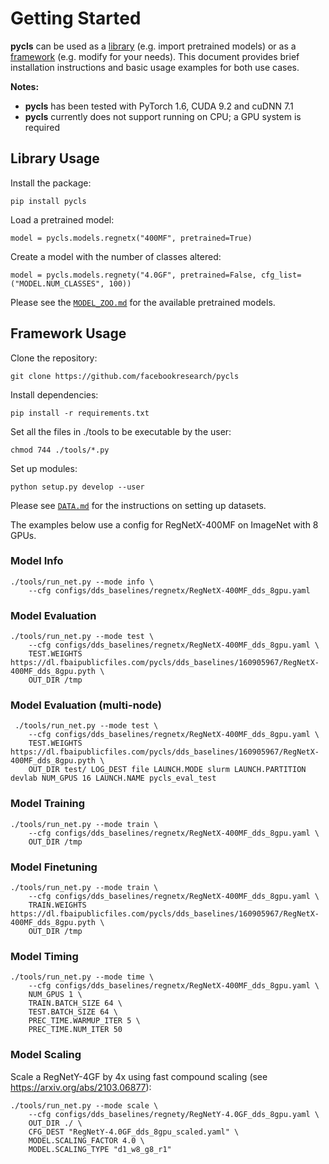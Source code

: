 # Getting Started

**pycls** can be used as a [library](#library-usage) (e.g. import pretrained models) or as a [framework](#framework-usage) (e.g. modify for your needs). This document provides brief installation instructions and basic usage examples for both use cases.

**Notes:**

- **pycls** has been tested with PyTorch 1.6, CUDA 9.2 and cuDNN 7.1
- **pycls** currently does not support running on CPU; a GPU system is required

## Library Usage

Install the package:

```
pip install pycls
```

Load a pretrained model:

```
model = pycls.models.regnetx("400MF", pretrained=True)
```

Create a model with the number of classes altered:

```
model = pycls.models.regnety("4.0GF", pretrained=False, cfg_list=("MODEL.NUM_CLASSES", 100))
```

Please see the [`MODEL_ZOO.md`](../MODEL_ZOO.md) for the available pretrained models.

## Framework Usage

Clone the repository:

```
git clone https://github.com/facebookresearch/pycls
```

Install dependencies:

```
pip install -r requirements.txt
```

Set all the files in ./tools to be executable by the user:

```
chmod 744 ./tools/*.py
```

Set up modules:

```
python setup.py develop --user
```

Please see [`DATA.md`](DATA.md) for the instructions on setting up datasets.

The examples below use a config for RegNetX-400MF on ImageNet with 8 GPUs.

### Model Info

```
./tools/run_net.py --mode info \
    --cfg configs/dds_baselines/regnetx/RegNetX-400MF_dds_8gpu.yaml
```

### Model Evaluation

```
./tools/run_net.py --mode test \
    --cfg configs/dds_baselines/regnetx/RegNetX-400MF_dds_8gpu.yaml \
    TEST.WEIGHTS https://dl.fbaipublicfiles.com/pycls/dds_baselines/160905967/RegNetX-400MF_dds_8gpu.pyth \
    OUT_DIR /tmp
```

### Model Evaluation (multi-node)

```
 ./tools/run_net.py --mode test \
    --cfg configs/dds_baselines/regnetx/RegNetX-400MF_dds_8gpu.yaml \
    TEST.WEIGHTS https://dl.fbaipublicfiles.com/pycls/dds_baselines/160905967/RegNetX-400MF_dds_8gpu.pyth \
    OUT_DIR test/ LOG_DEST file LAUNCH.MODE slurm LAUNCH.PARTITION devlab NUM_GPUS 16 LAUNCH.NAME pycls_eval_test
```

### Model Training

```
./tools/run_net.py --mode train \
    --cfg configs/dds_baselines/regnetx/RegNetX-400MF_dds_8gpu.yaml \
    OUT_DIR /tmp
```

### Model Finetuning

```
./tools/run_net.py --mode train \
    --cfg configs/dds_baselines/regnetx/RegNetX-400MF_dds_8gpu.yaml \
    TRAIN.WEIGHTS https://dl.fbaipublicfiles.com/pycls/dds_baselines/160905967/RegNetX-400MF_dds_8gpu.pyth \
    OUT_DIR /tmp
```

### Model Timing

```
./tools/run_net.py --mode time \
    --cfg configs/dds_baselines/regnetx/RegNetX-400MF_dds_8gpu.yaml \
    NUM_GPUS 1 \
    TRAIN.BATCH_SIZE 64 \
    TEST.BATCH_SIZE 64 \
    PREC_TIME.WARMUP_ITER 5 \
    PREC_TIME.NUM_ITER 50
```

### Model Scaling

Scale a RegNetY-4GF by 4x using fast compound scaling (see https://arxiv.org/abs/2103.06877):

```
./tools/run_net.py --mode scale \
    --cfg configs/dds_baselines/regnety/RegNetY-4.0GF_dds_8gpu.yaml \
    OUT_DIR ./ \
    CFG_DEST "RegNetY-4.0GF_dds_8gpu_scaled.yaml" \
    MODEL.SCALING_FACTOR 4.0 \
    MODEL.SCALING_TYPE "d1_w8_g8_r1"
```
